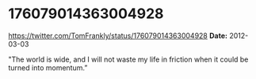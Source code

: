 # 176079014363004928
https://twitter.com/TomFrankly/status/176079014363004928
**Date:** 2012-03-03

"The world is wide, and I will not waste my life in friction when it could be turned into momentum.”
